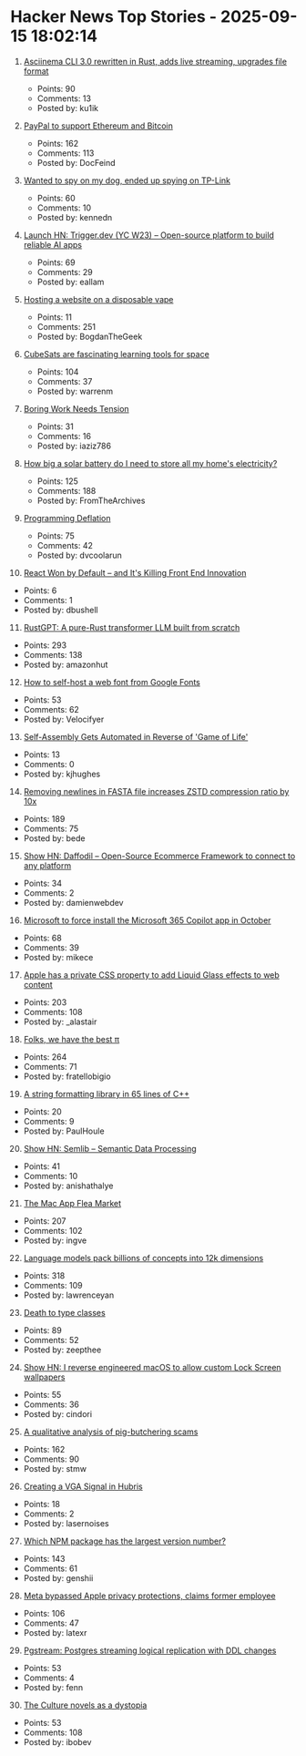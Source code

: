 # Hacker News Top Stories - 2025-09-15 18:02:14

1. [Asciinema CLI 3.0 rewritten in Rust, adds live streaming, upgrades file format](https://blog.asciinema.org/post/three-point-o/)
   - Points: 90
   - Comments: 13
   - Posted by: ku1ik

2. [PayPal to support Ethereum and Bitcoin](https://newsroom.paypal-corp.com/2025-09-15-PayPal-Ushers-in-a-New-Era-of-Peer-to-Peer-Payments,-Reimagining-How-Money-Moves-to-Anyone,-Anywhere)
   - Points: 162
   - Comments: 113
   - Posted by: DocFeind

3. [Wanted to spy on my dog, ended up spying on TP-Link](https://kennedn.com/blog/posts/tapo/)
   - Points: 60
   - Comments: 10
   - Posted by: kennedn

4. [Launch HN: Trigger.dev (YC W23) – Open-source platform to build reliable AI apps](undefined)
   - Points: 69
   - Comments: 29
   - Posted by: eallam

5. [Hosting a website on a disposable vape](https://bogdanthegeek.github.io/blog/projects/vapeserver/)
   - Points: 11
   - Comments: 251
   - Posted by: BogdanTheGeek

6. [CubeSats are fascinating learning tools for space](https://www.jeffgeerling.com/blog/2025/cubesats-are-fascinating-learning-tools-space)
   - Points: 104
   - Comments: 37
   - Posted by: warrenm

7. [Boring Work Needs Tension](https://iaziz786.com/blog/boring-work-needs-tension/)
   - Points: 31
   - Comments: 16
   - Posted by: iaziz786

8. [How big a solar battery do I need to store all my home's electricity?](https://shkspr.mobi/blog/2025/09/how-big-a-solar-battery-do-i-need-to-store-all-my-homes-electricity/)
   - Points: 125
   - Comments: 188
   - Posted by: FromTheArchives

9. [Programming Deflation](https://tidyfirst.substack.com/p/programming-deflation)
   - Points: 75
   - Comments: 42
   - Posted by: dvcoolarun

10. [React Won by Default – and It's Killing Front End Innovation](https://www.lorenstew.art/blog/react-won-by-default/)
   - Points: 6
   - Comments: 1
   - Posted by: dbushell

11. [RustGPT: A pure-Rust transformer LLM built from scratch](https://github.com/tekaratzas/RustGPT)
   - Points: 293
   - Comments: 138
   - Posted by: amazonhut

12. [How to self-host a web font from Google Fonts](https://blog.velocifyer.com/Posts/3,0,0,2025-8-13,+how+to+self+host+a+font+from+google+fonts.html)
   - Points: 53
   - Comments: 62
   - Posted by: Velocifyer

13. [Self-Assembly Gets Automated in Reverse of 'Game of Life'](https://www.quantamagazine.org/self-assembly-gets-automated-in-reverse-of-game-of-life-20250910/)
   - Points: 13
   - Comments: 0
   - Posted by: kjhughes

14. [Removing newlines in FASTA file increases ZSTD compression ratio by 10x](https://log.bede.im/2025/09/12/zstandard-long-range-genomes.html)
   - Points: 189
   - Comments: 75
   - Posted by: bede

15. [Show HN: Daffodil – Open-Source Ecommerce Framework to connect to any platform](https://github.com/graycoreio/daffodil)
   - Points: 34
   - Comments: 2
   - Posted by: damienwebdev

16. [Microsoft to force install the Microsoft 365 Copilot app in October](https://www.bleepingcomputer.com/news/microsoft/microsoft-to-force-install-the-microsoft-365-copilot-app-in-october/)
   - Points: 68
   - Comments: 39
   - Posted by: mikece

17. [Apple has a private CSS property to add Liquid Glass effects to web content](https://alastair.is/apple-has-a-private-css-property-to-add-liquid-glass-effects-to-web-content/)
   - Points: 203
   - Comments: 108
   - Posted by: _alastair

18. [Folks, we have the best π](https://lcamtuf.substack.com/p/folks-we-have-the-best)
   - Points: 264
   - Comments: 71
   - Posted by: fratellobigio

19. [A string formatting library in 65 lines of C++](https://riki.house/fmt)
   - Points: 20
   - Comments: 9
   - Posted by: PaulHoule

20. [Show HN: Semlib – Semantic Data Processing](https://github.com/anishathalye/semlib)
   - Points: 41
   - Comments: 10
   - Posted by: anishathalye

21. [The Mac App Flea Market](https://blog.jim-nielsen.com/2025/mac-app-flea-market/)
   - Points: 207
   - Comments: 102
   - Posted by: ingve

22. [Language models pack billions of concepts into 12k dimensions](https://nickyoder.com/johnson-lindenstrauss/)
   - Points: 318
   - Comments: 109
   - Posted by: lawrenceyan

23. [Death to type classes](https://jappie.me/death-to-type-classes.html)
   - Points: 89
   - Comments: 52
   - Posted by: zeepthee

24. [Show HN: I reverse engineered macOS to allow custom Lock Screen wallpapers](https://cindori.com/backdrop)
   - Points: 55
   - Comments: 36
   - Posted by: cindori

25. [A qualitative analysis of pig-butchering scams](https://arxiv.org/abs/2503.20821)
   - Points: 162
   - Comments: 90
   - Posted by: stmw

26. [Creating a VGA Signal in Hubris](https://lasernoises.com/blog/hubris-vga/)
   - Points: 18
   - Comments: 2
   - Posted by: lasernoises

27. [Which NPM package has the largest version number?](https://adamhl.dev/blog/largest-number-in-npm-package/)
   - Points: 143
   - Comments: 61
   - Posted by: genshii

28. [Meta bypassed Apple privacy protections, claims former employee](https://9to5mac.com/2025/08/21/meta-allegedly-bypassed-apple-privacy-measure-and-fired-employee-who-flagged-it/)
   - Points: 106
   - Comments: 47
   - Posted by: latexr

29. [Pgstream: Postgres streaming logical replication with DDL changes](https://github.com/xataio/pgstream)
   - Points: 53
   - Comments: 4
   - Posted by: fenn

30. [The Culture novels as a dystopia](https://www.boristhebrave.com/2025/09/14/the-culture-novels-as-a-dystopia/)
   - Points: 53
   - Comments: 108
   - Posted by: ibobev


